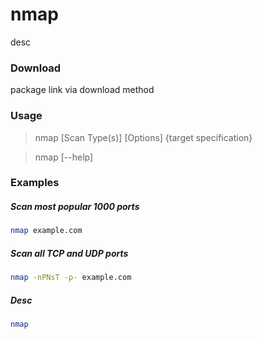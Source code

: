 # nmap
desc

### Download
package link via download method

### Usage  
> nmap [Scan Type(s)] [Options] {target specification}
  
> nmap [--help]  
  
### Examples   
##### Scan most popular 1000 ports
```bash
nmap example.com
```

##### Scan all TCP and UDP ports
```bash
nmap -nPNsT -p- example.com
```

##### Desc  
```bash
nmap
```

